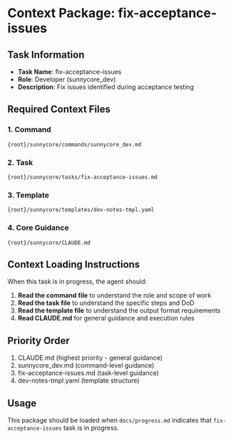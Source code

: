 # Context Package: fix-acceptance-issues

## Task Information
- **Task Name**: fix-acceptance-issues
- **Role**: Developer (sunnycore_dev)
- **Description**: Fix issues identified during acceptance testing

## Required Context Files

### 1. Command
```
{root}/sunnycore/commands/sunnycore_dev.md
```

### 2. Task
```
{root}/sunnycore/tasks/fix-acceptance-issues.md
```

### 3. Template
```
{root}/sunnycore/templates/dev-notes-tmpl.yaml
```

### 4. Core Guidance
```
{root}/sunnycore/CLAUDE.md
```

## Context Loading Instructions

When this task is in progress, the agent should:

1. **Read the command file** to understand the role and scope of work
2. **Read the task file** to understand the specific steps and DoD
3. **Read the template file** to understand the output format requirements
4. **Read CLAUDE.md** for general guidance and execution rules

## Priority Order
1. CLAUDE.md (highest priority - general guidance)
2. sunnycore_dev.md (command-level guidance)
3. fix-acceptance-issues.md (task-level guidance)
4. dev-notes-tmpl.yaml (template structure)

## Usage
This package should be loaded when `docs/progress.md` indicates that `fix-acceptance-issues` task is in progress.

